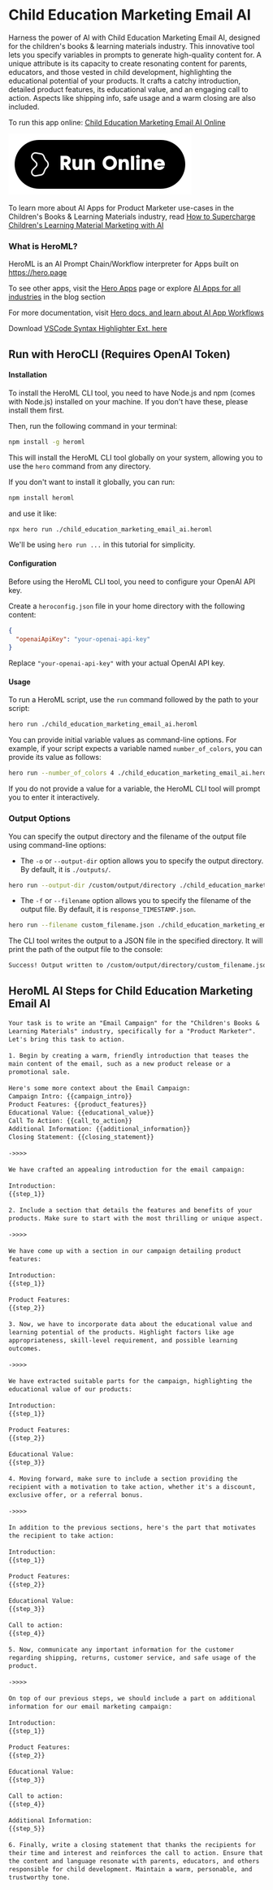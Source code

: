 # Child Education Marketing Email AI

Harness the power of AI with Child Education Marketing Email AI, designed for the children's books & learning materials industry. This innovative tool lets you specify variables in prompts to generate high-quality content for. A unique attribute is its capacity to create resonating content for parents, educators, and those vested in child development, highlighting the educational potential of your products. It crafts a catchy introduction, detailed product features, its educational value, and an engaging call to action. Aspects like shipping info, safe usage and a warm closing are also included.

To run this app online: [Child Education Marketing Email AI Online](https://hero.page/app/child-education-marketing-email-ai-tailored-child-learning-material-marketing/zH3mWXEWXeNTEsw9NDor)

[![Run Child Education Marketing Email AI Online](/assets/run.svg)](https://hero.page/app/child-education-marketing-email-ai-tailored-child-learning-material-marketing/zH3mWXEWXeNTEsw9NDor)

To learn more about AI Apps for Product Marketer use-cases in the Children's Books & Learning Materials industry, read [How to Supercharge Children's Learning Material Marketing with AI](https://hero.page/blog/ai/children's-books-and-learning-materials/how-to-supercharge-children's-learning-material-marketing-with-ai/170779)

### What is HeroML?
HeroML is an AI Prompt Chain/Workflow interpreter for Apps built on https://hero.page 

To see other apps, visit the [Hero Apps](https://hero.page/apps) page or explore [AI Apps for all industries](https://hero.page/blog) in the blog section

For more documentation, visit [Hero docs, and learn about AI App Workflows](https://hero.page/tutorials/introduction-to-heroml)

Download [VSCode Syntax Highlighter Ext. here](https://marketplace.visualstudio.com/items?itemName=hero-page.heroml)

## Run with HeroCLI (Requires OpenAI Token)

#### Installation

To install the HeroML CLI tool, you need to have Node.js and npm (comes with Node.js) installed on your machine. If you don't have these, please install them first. 

Then, run the following command in your terminal:

```bash
npm install -g heroml
```

This will install the HeroML CLI tool globally on your system, allowing you to use the `hero` command from any directory.

If you don't want to install it globally, you can run:

```bash
npm install heroml
```

and use it like:

```bash
npx hero run ./child_education_marketing_email_ai.heroml
```

We'll be using `hero run ...` in this tutorial for simplicity.

#### Configuration

Before using the HeroML CLI tool, you need to configure your OpenAI API key. 

Create a `heroconfig.json` file in your home directory with the following content:

```json
{
  "openaiApiKey": "your-openai-api-key"
}
```

Replace `"your-openai-api-key"` with your actual OpenAI API key.

#### Usage

To run a HeroML script, use the `run` command followed by the path to your script:

```bash
hero run ./child_education_marketing_email_ai.heroml
```

You can provide initial variable values as command-line options. For example, if your script expects a variable named `number_of_colors`, you can provide its value as follows:

```bash
hero run --number_of_colors 4 ./child_education_marketing_email_ai.heroml
```

If you do not provide a value for a variable, the HeroML CLI tool will prompt you to enter it interactively.

### Output Options

You can specify the output directory and the filename of the output file using command-line options:

- The `-o` or `--output-dir` option allows you to specify the output directory. By default, it is `./outputs/`.

```bash
hero run --output-dir /custom/output/directory ./child_education_marketing_email_ai.heroml
```

- The `-f` or `--filename` option allows you to specify the filename of the output file. By default, it is `response_TIMESTAMP.json`.

```bash
hero run --filename custom_filename.json ./child_education_marketing_email_ai.heroml
```

The CLI tool writes the output to a JSON file in the specified directory. It will print the path of the output file to the console:

```bash
Success! Output written to /custom/output/directory/custom_filename.json
```


## HeroML AI Steps for Child Education Marketing Email AI
```
Your task is to write an "Email Campaign" for the "Children's Books & Learning Materials" industry, specifically for a "Product Marketer". Let's bring this task to action.

1. Begin by creating a warm, friendly introduction that teases the main content of the email, such as a new product release or a promotional sale.

Here's some more context about the Email Campaign:
Campaign Intro: {{campaign_intro}}
Product Features: {{product_features}}
Educational Value: {{educational_value}}
Call To Action: {{call_to_action}}
Additional Information: {{additional_information}}
Closing Statement: {{closing_statement}}

->>>>

We have crafted an appealing introduction for the email campaign:

Introduction:
{{step_1}}

2. Include a section that details the features and benefits of your products. Make sure to start with the most thrilling or unique aspect.

->>>>

We have come up with a section in our campaign detailing product features:

Introduction:
{{step_1}}

Product Features:
{{step_2}}

3. Now, we have to incorporate data about the educational value and learning potential of the products. Highlight factors like age appropriateness, skill-level requirement, and possible learning outcomes.

->>>>

We have extracted suitable parts for the campaign, highlighting the educational value of our products:

Introduction:
{{step_1}}

Product Features:
{{step_2}}

Educational Value:
{{step_3}}

4. Moving forward, make sure to include a section providing the recipient with a motivation to take action, whether it's a discount, exclusive offer, or a referral bonus.

->>>>

In addition to the previous sections, here's the part that motivates the recipient to take action:

Introduction:
{{step_1}}

Product Features:
{{step_2}}

Educational Value:
{{step_3}}

Call to action:
{{step_4}}

5. Now, communicate any important information for the customer regarding shipping, returns, customer service, and safe usage of the product.

->>>>

On top of our previous steps, we should include a part on additional information for our email marketing campaign:

Introduction:
{{step_1}}

Product Features:
{{step_2}}

Educational Value:
{{step_3}}

Call to action:
{{step_4}}

Additional Information:
{{step_5}}

6. Finally, write a closing statement that thanks the recipients for their time and interest and reinforces the call to action. Ensure that the content and language resonate with parents, educators, and others responsible for child development. Maintain a warm, personable, and trustworthy tone. 


```

